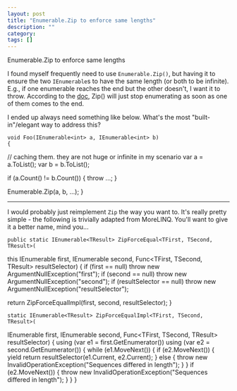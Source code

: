 ```yaml
---
layout: post
title: "Enumerable.Zip to enforce same lengths"
description: ""
category:
tags: []
---
```


Enumerable.Zip to enforce same lengths


I found myself frequently need to use `Enumerable.Zip()`, but having it to ensure the two `IEnumerable`s to have the same length (or both to be infinite). E.g., if one enumerable reaches the end but the other doesn't, I want it to throw. According to the [doc](https://msdn.microsoft.com/en-us/library/vstudio/dd267698%28v=vs.100%29.aspx), Zip() will just stop enumerating as soon as one of them comes to the end.

I ended up always need something like below. What's the most "built-in"/elegant way to address this?

    void Foo(IEnumerable<int> a, IEnumerable<int> b)
    {
  // caching them. they are not huge or infinite in my scenario
  var a = a.ToList();
  var b = b.ToList();
    
    
  if (a.Count() != b.Count())
  {
      throw ...;
  }
    
    
  Enumerable.Zip(a, b, ...);
    }


--------------------------------------- 
I would probably just reimplement `Zip` the way you want to. It's really pretty simple - the following is trivially adapted from MoreLINQ. You'll want to give it a better name, mind you...

    public static IEnumerable<TResult> ZipForceEqual<TFirst, TSecond, TResult>(
  this IEnumerable<TFirst> first,
  IEnumerable<TSecond> second,
  Func<TFirst, TSecond, TResult> resultSelector)
    {
  if (first == null) throw new ArgumentNullException("first");
  if (second == null) throw new ArgumentNullException("second");
  if (resultSelector == null) throw new ArgumentNullException("resultSelector");
    
    
  return ZipForceEqualImpl(first, second, resultSelector);
    }
    
    
    static IEnumerable<TResult> ZipForceEqualImpl<TFirst, TSecond, TResult>(
  IEnumerable<TFirst> first,
  IEnumerable<TSecond> second,
  Func<TFirst, TSecond, TResult> resultSelector)
    {
  using (var e1 = first.GetEnumerator())
  using (var e2 = second.GetEnumerator())
  {
      while (e1.MoveNext())
      {
          if (e2.MoveNext())
          {
              yield return resultSelector(e1.Current, e2.Current);
          }
          else
          {
              throw new InvalidOperationException("Sequences differed in length");
          }
      }
      if (e2.MoveNext())
      {
          throw new InvalidOperationException("Sequences differed in length");
      }
  }
    }


